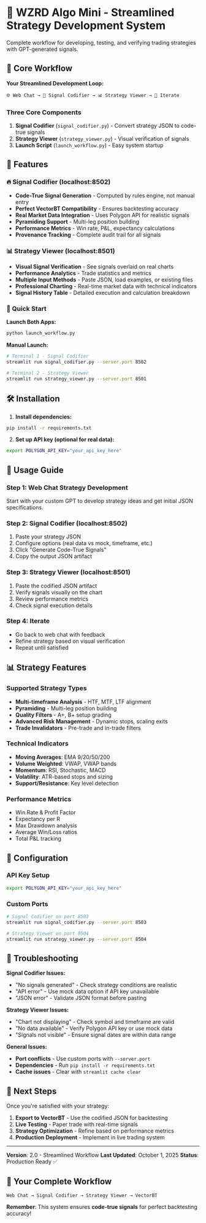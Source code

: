 # 🎯 WZRD Algo Mini - Streamlined Strategy Development System

Complete workflow for developing, testing, and verifying trading strategies with GPT-generated signals.

## 🚀 Core Workflow

**Your Streamlined Development Loop:**
```
🌐 Web Chat → 🎯 Signal Codifier → 📊 Strategy Viewer → 🔄 Iterate
```

### Three Core Components

1. **Signal Codifier** (`signal_codifier.py`) - Convert strategy JSON to code-true signals
2. **Strategy Viewer** (`strategy_viewer.py`) - Visual verification of signals
3. **Launch Script** (`launch_workflow.py`) - Easy system startup

## 🎯 Features

### 🔥 Signal Codifier (localhost:8502)
- **Code-True Signal Generation** - Computed by rules engine, not manual entry
- **Perfect VectorBT Compatibility** - Ensures backtesting accuracy
- **Real Market Data Integration** - Uses Polygon API for realistic signals
- **Pyramiding Support** - Multi-leg position building
- **Performance Metrics** - Win rate, P&L, expectancy calculations
- **Provenance Tracking** - Complete audit trail for all signals

### 📊 Strategy Viewer (localhost:8501)
- **Visual Signal Verification** - See signals overlaid on real charts
- **Performance Analytics** - Trade statistics and metrics
- **Multiple Input Methods** - Paste JSON, load examples, or existing files
- **Professional Charting** - Real-time market data with technical indicators
- **Signal History Table** - Detailed execution and calculation breakdown

### 🚀 Quick Start

**Launch Both Apps:**
```bash
python launch_workflow.py
```

**Manual Launch:**
```bash
# Terminal 1 - Signal Codifier
streamlit run signal_codifier.py --server.port 8502

# Terminal 2 - Strategy Viewer
streamlit run strategy_viewer.py --server.port 8501
```

## 🛠️ Installation

1. **Install dependencies:**
```bash
pip install -r requirements.txt
```

2. **Set up API key (optional for real data):**
```bash
export POLYGON_API_KEY="your_api_key_here"
```

## 🎯 Usage Guide

### Step 1: Web Chat Strategy Development
Start with your custom GPT to develop strategy ideas and get initial JSON specifications.

### Step 2: Signal Codifier (localhost:8502)
1. Paste your strategy JSON
2. Configure options (real data vs mock, timeframe, etc.)
3. Click "Generate Code-True Signals"
4. Copy the output JSON artifact

### Step 3: Strategy Viewer (localhost:8501)
1. Paste the codified JSON artifact
2. Verify signals visually on the chart
3. Review performance metrics
4. Check signal execution details

### Step 4: Iterate
- Go back to web chat with feedback
- Refine strategy based on visual verification
- Repeat until satisfied

## 📊 Strategy Features

### Supported Strategy Types
- **Multi-timeframe Analysis** - HTF, MTF, LTF alignment
- **Pyramiding** - Multi-leg position building
- **Quality Filters** - A+, B+ setup grading
- **Advanced Risk Management** - Dynamic stops, scaling exits
- **Trade Invalidators** - Pre-trade and in-trade filters

### Technical Indicators
- **Moving Averages**: EMA 9/20/50/200
- **Volume Weighted**: VWAP, VWAP bands
- **Momentum**: RSI, Stochastic, MACD
- **Volatility**: ATR-based stops and sizing
- **Support/Resistance**: Key level detection

### Performance Metrics
- Win Rate & Profit Factor
- Expectancy per R
- Max Drawdown analysis
- Average Win/Loss ratios
- Total P&L tracking

## 🔧 Configuration

### API Key Setup
```bash
export POLYGON_API_KEY="your_api_key_here"
```

### Custom Ports
```bash
# Signal Codifier on port 8503
streamlit run signal_codifier.py --server.port 8503

# Strategy Viewer on port 8504
streamlit run strategy_viewer.py --server.port 8504
```

## 🔧 Troubleshooting

**Signal Codifier Issues:**
- "No signals generated" - Check strategy conditions are realistic
- "API error" - Use mock data option if API key unavailable
- "JSON error" - Validate JSON format before pasting

**Strategy Viewer Issues:**
- "Chart not displaying" - Check symbol and timeframe are valid
- "No data available" - Verify Polygon API key or use mock data
- "Signals not visible" - Ensure signal dates are within data range

**General Issues:**
- **Port conflicts** - Use custom ports with `--server.port`
- **Dependencies** - Run `pip install -r requirements.txt`
- **Cache issues** - Clear with `streamlit cache clear`

## 🚀 Next Steps

Once you're satisfied with your strategy:
1. **Export to VectorBT** - Use the codified JSON for backtesting
2. **Live Testing** - Paper trade with real-time signals
3. **Strategy Optimization** - Refine based on performance metrics
4. **Production Deployment** - Implement in live trading system

---

**Version**: 2.0 - Streamlined Workflow
**Last Updated**: October 1, 2025
**Status**: Production Ready ✅

## 🎯 Your Complete Workflow

```
Web Chat → Signal Codifier → Strategy Viewer → VectorBT
```

**Remember**: This system ensures **code-true signals** for perfect backtesting accuracy!